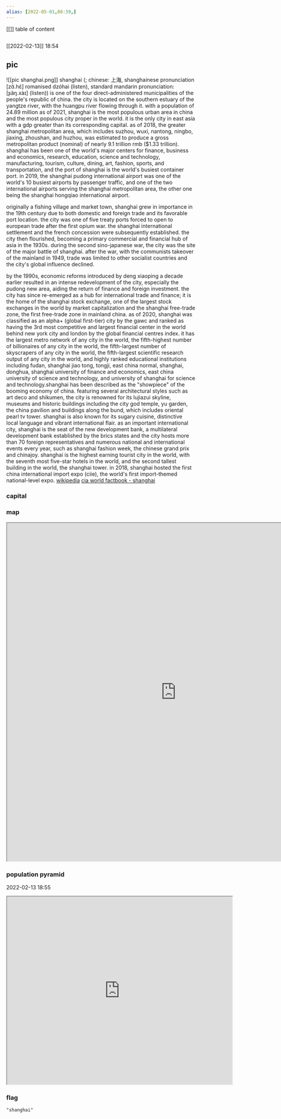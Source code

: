 ```yaml
---
alias: [2022-05-01,08:39,]
---
```

[[]]
table of content
```toc
```
[[2022-02-13]] 18:54
## pic
![[pic shanghai.png]]
shanghai (; chinese: 上海, shanghainese pronunciation [zɑ̃̀.hɛ́] romanised dzóhai  (listen), standard mandarin pronunciation: [ʂâŋ.xàɪ] (listen)) is one of the four direct-administered municipalities of the people's republic of china. the city is located on the southern estuary of the yangtze river, with the huangpu river flowing through it. with a population of 24.89 million as of 2021, shanghai is the most populous urban area in china and the most populous city proper in the world. it is the only city in east asia with a gdp greater than its corresponding capital. as of 2018, the greater shanghai metropolitan area, which includes suzhou, wuxi, nantong, ningbo, jiaxing, zhoushan, and huzhou, was estimated to produce a gross metropolitan product (nominal) of nearly 9.1 trillion rmb ($1.33 trillion). shanghai has been one of the world's major centers for finance, business and economics, research, education, science and technology, manufacturing, tourism, culture, dining, art, fashion, sports, and transportation, and the port of shanghai is the world's busiest container port. in 2019, the shanghai pudong international airport was one of the world's 10 busiest airports by passenger traffic, and one of the two international airports serving the shanghai metropolitan area, the other one being the shanghai hongqiao international airport.

originally a fishing village and market town, shanghai grew in importance in the 19th century due to both domestic and foreign trade and its favorable port location. the city was one of five treaty ports forced to open to european trade after the first opium war. the shanghai international settlement and the french concession were subsequently established. the city then flourished, becoming a primary commercial and financial hub of asia in the 1930s. during the second sino-japanese war, the city was the site of the major battle of shanghai. after the war, with the communists takeover of the mainland in 1949, trade was limited to other socialist countries and the city's global influence declined.

by the 1990s, economic reforms introduced by deng xiaoping a decade earlier resulted in an intense redevelopment of the city, especially the pudong new area, aiding the return of finance and foreign investment. the city has since re-emerged as a hub for international trade and finance; it is the home of the shanghai stock exchange, one of the largest stock exchanges in the world by market capitalization and the shanghai free-trade zone, the first free-trade zone in mainland china. as of 2020, shanghai was classified as an alpha+ (global first-tier) city by the gawc and ranked as having the 3rd most competitive and largest financial center in the world behind new york city and london by the global financial centres index. it has the largest metro network of any city in the world, the fifth-highest number of billionaires of any city in the world, the fifth-largest number of skyscrapers of any city in the world, the fifth-largest scientific research output of any city in the world, and highly ranked educational institutions including fudan, shanghai jiao tong, tongji, east china normal, shanghai, donghua, shanghai university of finance and economics, east china university of science and technology, and university of shanghai for science and technology.shanghai has been described as the "showpiece" of the booming economy of china. featuring several architectural styles such as art deco and shikumen, the city is renowned for its lujiazui skyline, museums and historic buildings including the city god temple, yu garden, the china pavilion and buildings along the bund, which includes oriental pearl tv tower. shanghai is also known for its sugary cuisine, distinctive local language and vibrant international flair. as an important international city, shanghai is the seat of the new development bank, a multilateral development bank established by the brics states and the city hosts more than 70 foreign representatives and numerous national and international events every year, such as shanghai fashion week, the chinese grand prix and chinajoy. shanghai is the highest earning tourist city in the world, with the seventh most five-star hotels in the world, and the second tallest building in the world, the shanghai tower. in 2018, shanghai hosted the first china international import expo (ciie), the world's first import-themed national-level expo.
[wikipedia](https://en.wikipedia.org/wiki/shanghai)
[cia world factbook - shanghai](https://www.cia.gov/the-world-factbook/countries/shanghai)
### capital

### map
<iframe src="https://duckduckgo.com/?t=ffab&q=shanghai&ia=web&iaxm=about" width="900" height="900" ></iframe>

### population pyramid

2022-02-13 18:55

<iframe src="https://www.populationpyramid.net/shanghai/2019/" width="600" height="500" ></iframe>

### flag

```query
"shanghai"
```